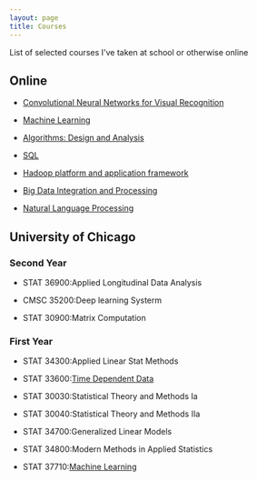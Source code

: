 ```yaml
---
layout: page
title: Courses
---
```


List of selected courses I've taken at school or otherwise online

## Online

- [Convolutional Neural Networks for Visual Recognition](https://github.com/YuhuiNi/spring2017-course231n) 

- [Machine Learning](https://github.com/YuhuiNi/coursera_machine_learning) 

- [Algorithms: Design and Analysis](https://prod-cert-bucket.s3.amazonaws.com/downloads/29f34b1239894d35b69eab3109ca4688/Statement.pdf)

- [SQL](https://prod-cert-bucket.s3.amazonaws.com/downloads/5c1f1e07cc9e4ef680653eb1da0f0655/Statement.pdf)

- [Hadoop platform and application framework](https://github.com/YuhuiNi/hadoop-platform-and-application-framework)

- [Big Data Integration and Processing](https://github.com/YuhuiNi/Big-Data-Integration-and-Processing)

- [Natural Language Processing](https://github.com/YuhuiNi/Natural-Language-Processing-with-Deep-Learning)


## University of Chicago
### Second Year

- STAT 36900:Applied Longitudinal Data Analysis

- CMSC 35200:Deep learning Systerm

- STAT 30900:Matrix Computation

### First Year

- STAT 34300:Applied Linear Stat Methods

- STAT 33600:[Time Dependent Data](https://github.com/YuhuiNi/Time_depent_data)

- STAT 30030:Statistical Theory and Methods Ia

- STAT 30040:Statistical Theory and Methods IIa

- STAT 34700:Generalized Linear Models

- STAT 34800:Modern Methods in Applied Statistics

- STAT 37710:[Machine Learning](https://github.com/YuhuiNi/Machine_learning)






